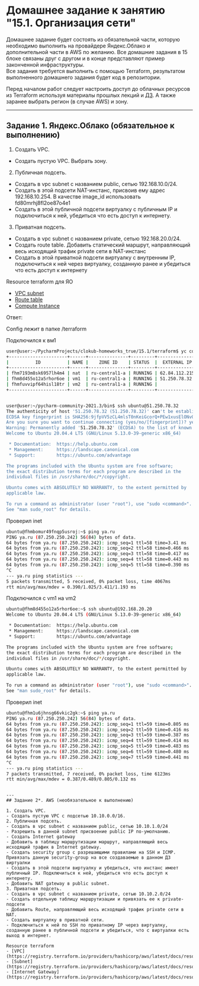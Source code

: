 # Домашнее задание к занятию "15.1. Организация сети"

Домашнее задание будет состоять из обязательной части, которую необходимо выполнить на провайдере Яндекс.Облако и дополнительной части в AWS по желанию. Все домашние задания в 15 блоке связаны друг с другом и в конце представляют пример законченной инфраструктуры.  
Все задания требуется выполнить с помощью Terraform, результатом выполненного домашнего задания будет код в репозитории. 

Перед началом работ следует настроить доступ до облачных ресурсов из Terraform используя материалы прошлых лекций и [ДЗ](https://github.com/netology-code/virt-homeworks/tree/master/07-terraform-02-syntax ). А также заранее выбрать регион (в случае AWS) и зону.

---
## Задание 1. Яндекс.Облако (обязательное к выполнению)

1. Создать VPC.
- Создать пустую VPC. Выбрать зону.
2. Публичная подсеть.
- Создать в vpc subnet с названием public, сетью 192.168.10.0/24.
- Создать в этой подсети NAT-инстанс, присвоив ему адрес 192.168.10.254. В качестве image_id использовать fd80mrhj8fl2oe87o4e1
- Создать в этой публичной подсети виртуалку с публичным IP и подключиться к ней, убедиться что есть доступ к интернету.
3. Приватная подсеть.
- Создать в vpc subnet с названием private, сетью 192.168.20.0/24.
- Создать route table. Добавить статический маршрут, направляющий весь исходящий трафик private сети в NAT-инстанс
- Создать в этой приватной подсети виртуалку с внутренним IP, подключиться к ней через виртуалку, созданную ранее и убедиться что есть доступ к интернету

Resource terraform для ЯО
- [VPC subnet](https://registry.terraform.io/providers/yandex-cloud/yandex/latest/docs/resources/vpc_subnet)
- [Route table](https://registry.terraform.io/providers/yandex-cloud/yandex/latest/docs/resources/vpc_route_table)
- [Compute Instance](https://registry.terraform.io/providers/yandex-cloud/yandex/latest/docs/resources/compute_instance)

Ответ:

Config лежит в папке /terraform

Подключился к вм1

```bash
user@user:~/PycharmProjects/clokub-homeworks_true/15.1/terraform$ yc compute instance list
+----------------------+------+---------------+---------+---------------+----------------+
|          ID          | NAME |    ZONE ID    | STATUS  |  EXTERNAL IP  |  INTERNAL IP   |
+----------------------+------+---------------+---------+---------------+----------------+
| fhm7193m8sk6957lh4m4 | nat  | ru-central1-a | RUNNING | 62.84.112.215 | 192.168.10.254 |
| fhm8d455o12a5rhor6oe | vm1  | ru-central1-a | RUNNING | 51.250.78.32  | 192.168.10.10  |
| fhmfuvvipf64hisl18tr | vm2  | ru-central1-a | RUNNING |               | 192.168.20.20  |
+----------------------+------+---------------+---------+---------------+----------------+


user@user:~/pycharm-community-2021.3/bin$ ssh ubuntu@51.250.78.32
The authenticity of host '51.250.78.32 (51.250.78.32)' can't be established.
ECDSA key fingerprint is SHA256:9jfpVV5zCL4mlsT0nKeiGcorQ+PEw1xusElONvQFE6U.
Are you sure you want to continue connecting (yes/no/[fingerprint])? yes
Warning: Permanently added '51.250.78.32' (ECDSA) to the list of known hosts.
Welcome to Ubuntu 20.04.4 LTS (GNU/Linux 5.13.0-39-generic x86_64)

 * Documentation:  https://help.ubuntu.com
 * Management:     https://landscape.canonical.com
 * Support:        https://ubuntu.com/advantage

The programs included with the Ubuntu system are free software;
the exact distribution terms for each program are described in the
individual files in /usr/share/doc/*/copyright.

Ubuntu comes with ABSOLUTELY NO WARRANTY, to the extent permitted by
applicable law.

To run a command as administrator (user "root"), use "sudo <command>".
See "man sudo_root" for details.
```

Проверил inet

```bash
ubuntu@fhmbomur49fnqp5usroj:~$ ping ya.ru
PING ya.ru (87.250.250.242) 56(84) bytes of data.
64 bytes from ya.ru (87.250.250.242): icmp_seq=1 ttl=58 time=3.41 ms
64 bytes from ya.ru (87.250.250.242): icmp_seq=2 ttl=58 time=0.466 ms
64 bytes from ya.ru (87.250.250.242): icmp_seq=3 ttl=58 time=0.417 ms
64 bytes from ya.ru (87.250.250.242): icmp_seq=4 ttl=58 time=0.443 ms
64 bytes from ya.ru (87.250.250.242): icmp_seq=5 ttl=58 time=0.390 ms
^C
--- ya.ru ping statistics ---
5 packets transmitted, 5 received, 0% packet loss, time 4067ms
rtt min/avg/max/mdev = 0.390/1.025/3.411/1.193 ms
```

Подключился с vm1 на vm2

```bash
ubuntu@fhm8d455o12a5rhor6oe:~$ ssh ubuntu@192.168.20.20
Welcome to Ubuntu 20.04.4 LTS (GNU/Linux 5.13.0-39-generic x86_64)

 * Documentation:  https://help.ubuntu.com
 * Management:     https://landscape.canonical.com
 * Support:        https://ubuntu.com/advantage

The programs included with the Ubuntu system are free software;
the exact distribution terms for each program are described in the
individual files in /usr/share/doc/*/copyright.

Ubuntu comes with ABSOLUTELY NO WARRANTY, to the extent permitted by
applicable law.

To run a command as administrator (user "root"), use "sudo <command>".
See "man sudo_root" for details.
```

Проверил inet

```bash
ubuntu@fhm1u6jhnsg66vkic2gk:~$ ping ya.ru
PING ya.ru (87.250.250.242) 56(84) bytes of data.
64 bytes from ya.ru (87.250.250.242): icmp_seq=1 ttl=59 time=0.805 ms
64 bytes from ya.ru (87.250.250.242): icmp_seq=2 ttl=59 time=0.416 ms
64 bytes from ya.ru (87.250.250.242): icmp_seq=3 ttl=59 time=0.387 ms
64 bytes from ya.ru (87.250.250.242): icmp_seq=4 ttl=59 time=0.414 ms
64 bytes from ya.ru (87.250.250.242): icmp_seq=5 ttl=59 time=0.483 ms
64 bytes from ya.ru (87.250.250.242): icmp_seq=6 ttl=59 time=0.480 ms
64 bytes from ya.ru (87.250.250.242): icmp_seq=7 ttl=59 time=0.441 ms
^C
--- ya.ru ping statistics ---
7 packets transmitted, 7 received, 0% packet loss, time 6123ms
rtt min/avg/max/mdev = 0.387/0.489/0.805/0.132 ms
```

```

---
## Задание 2*. AWS (необязательное к выполнению)

1. Создать VPC.
- Cоздать пустую VPC с подсетью 10.10.0.0/16.
2. Публичная подсеть.
- Создать в vpc subnet с названием public, сетью 10.10.1.0/24
- Разрешить в данной subnet присвоение public IP по-умолчанию. 
- Создать Internet gateway 
- Добавить в таблицу маршрутизации маршрут, направляющий весь исходящий трафик в Internet gateway.
- Создать security group с разрешающими правилами на SSH и ICMP. Привязать данную security-group на все создаваемые в данном ДЗ виртуалки
- Создать в этой подсети виртуалку и убедиться, что инстанс имеет публичный IP. Подключиться к ней, убедиться что есть доступ к интернету.
- Добавить NAT gateway в public subnet.
3. Приватная подсеть.
- Создать в vpc subnet с названием private, сетью 10.10.2.0/24
- Создать отдельную таблицу маршрутизации и привязать ее к private-подсети
- Добавить Route, направляющий весь исходящий трафик private сети в NAT.
- Создать виртуалку в приватной сети.
- Подключиться к ней по SSH по приватному IP через виртуалку, созданную ранее в публичной подсети и убедиться, что с виртуалки есть выход в интернет.

Resource terraform
- [VPC](https://registry.terraform.io/providers/hashicorp/aws/latest/docs/resources/vpc)
- [Subnet](https://registry.terraform.io/providers/hashicorp/aws/latest/docs/resources/subnet)
- [Internet Gateway](https://registry.terraform.io/providers/hashicorp/aws/latest/docs/resources/internet_gateway)
